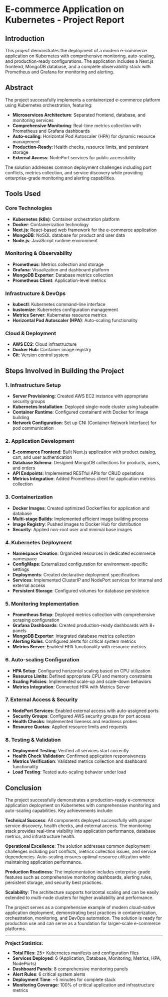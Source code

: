 # E-commerce Application on Kubernetes - Project Report

## Introduction

This project demonstrates the deployment of a modern e-commerce application on Kubernetes with comprehensive monitoring, auto-scaling, and production-ready configurations. The application includes a Next.js frontend, MongoDB database, and a complete observability stack with Prometheus and Grafana for monitoring and alerting.

## Abstract

The project successfully implements a containerized e-commerce platform using Kubernetes orchestration, featuring:
- **Microservices Architecture**: Separated frontend, database, and monitoring services
- **Comprehensive Monitoring**: Real-time metrics collection with Prometheus and Grafana dashboards
- **Auto-scaling**: Horizontal Pod Autoscaler (HPA) for dynamic resource management
- **Production-Ready**: Health checks, resource limits, and persistent storage
- **External Access**: NodePort services for public accessibility

The solution addresses common deployment challenges including port conflicts, metrics collection, and service discovery while providing enterprise-grade monitoring and alerting capabilities.

## Tools Used

### Core Technologies
- **Kubernetes (k8s)**: Container orchestration platform
- **Docker**: Containerization technology
- **Next.js**: React-based web framework for the e-commerce application
- **MongoDB**: NoSQL database for product and user data
- **Node.js**: JavaScript runtime environment

### Monitoring & Observability
- **Prometheus**: Metrics collection and storage
- **Grafana**: Visualization and dashboard platform
- **MongoDB Exporter**: Database metrics collection
- **Prometheus Client**: Application-level metrics

### Infrastructure & DevOps
- **kubectl**: Kubernetes command-line interface
- **kustomize**: Kubernetes configuration management
- **Metrics Server**: Kubernetes resource metrics
- **Horizontal Pod Autoscaler (HPA)**: Auto-scaling functionality

### Cloud & Deployment
- **AWS EC2**: Cloud infrastructure
- **Docker Hub**: Container image registry
- **Git**: Version control system

## Steps Involved in Building the Project

### 1. Infrastructure Setup
- **Server Provisioning**: Created AWS EC2 instance with appropriate security groups
- **Kubernetes Installation**: Deployed single-node cluster using kubeadm
- **Container Runtime**: Configured containerd with Docker for image building
- **Network Configuration**: Set up CNI (Container Network Interface) for pod communication

### 2. Application Development
- **E-commerce Frontend**: Built Next.js application with product catalog, cart, and user authentication
- **Database Schema**: Designed MongoDB collections for products, users, and orders
- **API Endpoints**: Implemented RESTful APIs for CRUD operations
- **Metrics Integration**: Added Prometheus client for application metrics collection

### 3. Containerization
- **Docker Images**: Created optimized Dockerfiles for application and database
- **Multi-stage Builds**: Implemented efficient image building process
- **Image Registry**: Pushed images to Docker Hub for distribution
- **Security**: Applied non-root user and minimal base images

### 4. Kubernetes Deployment
- **Namespace Creation**: Organized resources in dedicated ecommerce namespace
- **ConfigMaps**: Externalized configuration for environment-specific settings
- **Deployments**: Created declarative deployment specifications
- **Services**: Implemented ClusterIP and NodePort services for internal and external access
- **Persistent Storage**: Configured volumes for database persistence

### 5. Monitoring Implementation
- **Prometheus Setup**: Deployed metrics collection with comprehensive scraping configuration
- **Grafana Dashboards**: Created production-ready dashboards with 8+ panels
- **MongoDB Exporter**: Integrated database metrics collection
- **Alerting Rules**: Configured alerts for critical system metrics
- **Metrics Server**: Enabled HPA functionality with resource metrics

### 6. Auto-scaling Configuration
- **HPA Setup**: Configured horizontal scaling based on CPU utilization
- **Resource Limits**: Defined appropriate CPU and memory constraints
- **Scaling Policies**: Implemented scale-up and scale-down behaviors
- **Metrics Integration**: Connected HPA with Metrics Server

### 7. External Access & Security
- **NodePort Services**: Enabled external access with auto-assigned ports
- **Security Groups**: Configured AWS security groups for port access
- **Health Checks**: Implemented liveness and readiness probes
- **Resource Quotas**: Applied resource limits and requests

### 8. Testing & Validation
- **Deployment Testing**: Verified all services start correctly
- **Health Check Validation**: Confirmed application responsiveness
- **Metrics Verification**: Validated metrics collection and dashboard functionality
- **Load Testing**: Tested auto-scaling behavior under load

## Conclusion

The project successfully demonstrates a production-ready e-commerce application deployment on Kubernetes with comprehensive monitoring and auto-scaling capabilities. Key achievements include:

**Technical Success**: All components deployed successfully with proper service discovery, health checks, and external access. The monitoring stack provides real-time visibility into application performance, database metrics, and infrastructure health.

**Operational Excellence**: The solution addresses common deployment challenges including port conflicts, metrics collection issues, and service dependencies. Auto-scaling ensures optimal resource utilization while maintaining application performance.

**Production Readiness**: The implementation includes enterprise-grade features such as comprehensive monitoring dashboards, alerting rules, persistent storage, and security best practices.

**Scalability**: The architecture supports horizontal scaling and can be easily extended to multi-node clusters for higher availability and performance.

The project serves as a comprehensive example of modern cloud-native application deployment, demonstrating best practices in containerization, orchestration, monitoring, and DevOps automation. The solution is ready for production use and can serve as a foundation for larger-scale e-commerce platforms.

---

**Project Statistics:**
- **Total Files**: 25+ Kubernetes manifests and configuration files
- **Services Deployed**: 6 (Application, Database, Monitoring, Metrics, HPA, NodePorts)
- **Dashboard Panels**: 8 comprehensive monitoring panels
- **Alert Rules**: 6 critical system alerts
- **Deployment Time**: ~5 minutes for complete stack
- **Monitoring Coverage**: 100% of critical application and infrastructure metrics
